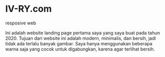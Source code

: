 # IV-RY.com
resposive web

Ini adalah website landing page pertama saya yang saya buat pada tahun 2020. Tujuan dari website ini adalah modern, minimalis, dan bersih, jadi tidak ada terlalu banyak gambar. Saya hanya menggunakan beberapa warna saja yang cocok untuk digabungkan, karena agar terlihat bersih. 

